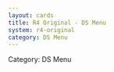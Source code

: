 ```yaml
---
layout: cards
title: R4 Original - DS Menu
system: r4-original
category: DS Menu
---
```

<div class="alert alert-secondary mb-4"><span class="i18n innerHTML-category">Category: </span><span class="i18n innerHTML-cat-DS Menu">DS Menu</span></div>
